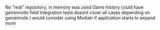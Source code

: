 No "real" repository, in memory was used
Game history could have gamemode field
Integration tests doesnt cover all cases depending on gamemode
I would consider using Mediatr if application starts to expand more

